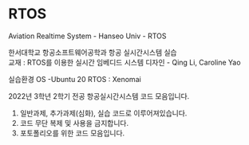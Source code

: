 # RTOS
Aviation Realtime System - Hanseo Univ - RTOS

한서대학교 항공소프트웨어공학과 항공 실시간시스템 실습\
교재 : RTOS를 이용한 실시간 임베디드 시스템 디자인 - Qing Li, Caroline Yao

실습환경
OS -Ubuntu 20 
RTOS : Xenomai

2022년 3학년 2학기 전공 항공실시간시스템 코드 모음입니다.
1. 일반과제, 추가과제(심화), 실습 코드로 이루어져있습니다.
2. 코드 무단 복제 및 사용을 금지합니다.
3. 포토폴리오를 위한 코드 모음입니다.
